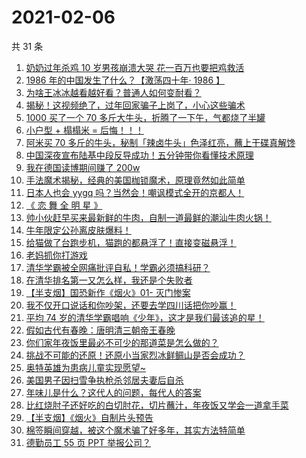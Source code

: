 # 2021-02-06

共 31 条

<!-- BEGIN ZHIHUVIDEO -->
<!-- 最后更新时间 Sat Feb 06 2021 23:05:47 GMT+0800 (CST) -->
1. [奶奶过年杀鸡 10 岁男孩崩溃大哭  花一百万也要把鸡救活](https://www.zhihu.com/zvideo/1340641254577709058)
1. [1986 年的中国发生了什么？【激荡四十年· 1986 】](https://www.zhihu.com/zvideo/1341148019329372160)
1. [为啥王冰冰越看越好看？普通人如何变耐看？](https://www.zhihu.com/zvideo/1341411925465538560)
1. [揭秘！这视频绝了，过年回家骗子上岗了，小心这些骗术](https://www.zhihu.com/zvideo/1341421826631712768)
1. [1000 买了一个 70 多斤大牛头，折腾了一下午，气都烧了半罐](https://www.zhihu.com/zvideo/1340964952849444864)
1. [小户型 + 榻榻米 = 后悔！！！](https://www.zhihu.com/zvideo/1341382444793184256)
1. [阿米买 70 多斤的牛头，秘制「辣卤牛头」色泽红亮，蘸上干碟真解馋](https://www.zhihu.com/zvideo/1341329555370598400)
1. [中国深夜宣布陆基中段反导成功！五分钟带你看懂技术原理](https://www.zhihu.com/zvideo/1341269230529077248)
1. [我在德国读博期间赚了 200w](https://www.zhihu.com/zvideo/1340960801528705025)
1. [手法魔术揭秘，经典的美国枷锁魔术，原理竟然如此简单](https://www.zhihu.com/zvideo/1341091861814054912)
1. [日本人也会 yygq 吗？当然会！嘲讽模式全开的京都人！](https://www.zhihu.com/zvideo/1341433641394733056)
1. [《 恋 舞 全 明 星 》](https://www.zhihu.com/zvideo/1341490437908017152)
1. [帅小伙赶早买来最新鲜的牛肉，自制一道最鲜的潮汕牛肉火锅！](https://www.zhihu.com/zvideo/1341361079767879680)
1. [牛年限定公孙离皮肤爆料！](https://www.zhihu.com/zvideo/1341484613341040640)
1. [给猫做了台跑步机，猫跑的都悬浮了！直接变磁悬浮！](https://www.zhihu.com/zvideo/1341408581812527104)
1. [老妈抓你打游戏](https://www.zhihu.com/zvideo/1340087771613184000)
1. [清华学霸被全网痛批评自私！学霸必须搞科研？](https://www.zhihu.com/zvideo/1341180660535554048)
1. [在清华排名第一又怎么样，我还是个失败者](https://www.zhihu.com/zvideo/1341076473483132928)
1. [【半支烟】国恐新作《烟火》01- 灭门惨案](https://www.zhihu.com/zvideo/1340548112952356864)
1. [我不仅开口说话和你吵架，还要去学四川话把你吵赢！](https://www.zhihu.com/zvideo/1341030324143337472)
1. [平均 74 岁的清华学霸唱响《少年》，这才是我们最该追的星！](https://www.zhihu.com/zvideo/1341069364045574144)
1. [假如古代有春晚：唐明清三朝帝王春晚](https://www.zhihu.com/zvideo/1341009483498270721)
1. [你们家年夜饭里最必不可少的那道菜是怎么做的？](https://www.zhihu.com/zvideo/1341091331238842369)
1. [挑战不可能的还原！还原小当家烈冰鲜鲷山是否会成功？](https://www.zhihu.com/zvideo/1340834090950635520)
1. [奥特英雄为患病儿童实现愿望~](https://www.zhihu.com/zvideo/1341038934114140160)
1. [美国男子因扫雪争执枪杀邻居夫妻后自杀](https://www.zhihu.com/zvideo/1341000800760426496)
1. [年味儿是什么？这代人的问题，每代人的答案](https://www.zhihu.com/zvideo/1340981025904705536)
1. [比红烧肘子还好吃的白切肘花，切片蘸汁，年夜饭又学会一道拿手菜](https://www.zhihu.com/zvideo/1340968438567813120)
1. [【半支烟】《烟火》自制片头预告](https://www.zhihu.com/zvideo/1340535704863031296)
1. [棉签瞬间穿越，被这个魔术骗了好多年，其实方法特简单](https://www.zhihu.com/zvideo/1340723948884123648)
1. [德勤员工 55 页 PPT 举报公司？](https://www.zhihu.com/zvideo/1340776484370432000)
<!-- END ZHIHUVIDEO -->
